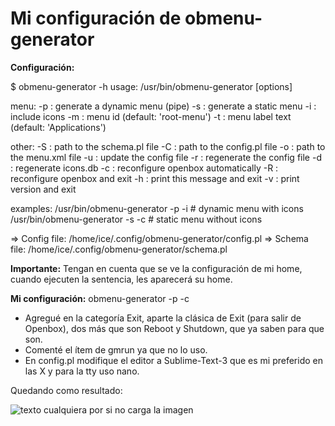 # Mi configuración de obmenu-generator


**Configuración:**

$ obmenu-generator -h
usage: /usr/bin/obmenu-generator [options]

menu:
    -p         : generate a dynamic menu (pipe)
    -s         : generate a static menu
    -i         : include icons
    -m <id>    : menu id (default: 'root-menu')
    -t <label> : menu label text (default: 'Applications')

other:
    -S <file>  : path to the schema.pl file
    -C <file>  : path to the config.pl file
    -o <file>  : path to the menu.xml file
    -u         : update the config file
    -r         : regenerate the config file
    -d         : regenerate icons.db
    -c         : reconfigure openbox automatically
    -R         : reconfigure openbox and exit
    -h         : print this message and exit
    -v         : print version and exit

examples:
        /usr/bin/obmenu-generator -p -i     # dynamic menu with icons
        /usr/bin/obmenu-generator -s -c     # static menu without icons

=> Config file: /home/ice/.config/obmenu-generator/config.pl
=> Schema file: /home/ice/.config/obmenu-generator/schema.pl


**Importante:** Tengan en cuenta que se ve la configuración de mi home, cuando ejecuten la sentencia, les aparecerá su home.


**Mi configuración:**
obmenu-generator -p -c 

- Agregué en la categoría Exit, aparte la clásica de Exit (para salir de Openbox), dos más que son Reboot y Shutdown, que ya saben para que son.
- Comenté el ítem de gmrun ya que no lo uso.
- En config.pl modifique el editor a Sublime-Text-3 que es mi preferido en las X y para la tty uso nano.

Quedando como resultado:

![texto cualquiera por si no carga la imagen](http://i.imgur.com/rhKVMCU.png)
